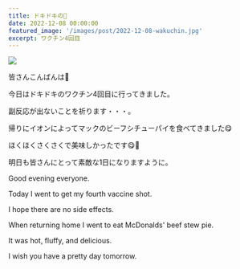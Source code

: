 ```yaml
---
title: ドキドキの💉
date: 2022-12-08 00:00:00
featured_image: '/images/post/2022-12-08-wakuchin.jpg'
excerpt: ワクチン4回目
---
```


![](https://yutarochan.github.io/yurumina/images/post/2022-12-08-wakuchin.jpg)

皆さんこんばんは🌙

今日はドキドキのワクチン4回目に行ってきました。

副反応が出ないことを祈ります・・・。

帰りにイオンによってマックのビーフシチューパイを食べてきました😋

ほくほくさくさくで美味しかったです😋💑

明日も皆さんにとって素敵な1日になりますように。

Good evening everyone.

Today I went to get my fourth vaccine shot.

I hope there are no side effects.

When returning home I went to eat McDonalds' beef stew pie.

It was hot, fluffy, and delicious.

I wish you have a pretty day tomorrow. 

